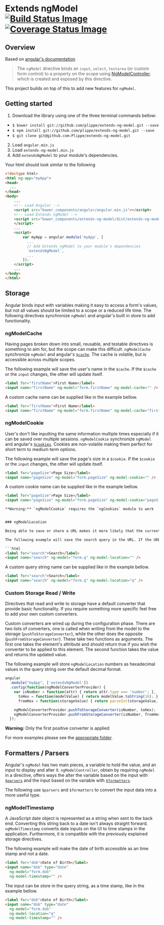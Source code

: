 # Extends ngModel &nbsp; [![Build Status Image](https://api.travis-ci.org/Plippe/extends-ng-model.svg?branch=master)](https://travis-ci.org/Plippe/extends-ng-model)  [![Coverage Status Image](https://coveralls.io/repos/Plippe/extends-ng-model/badge.svg?branch=master&service=github)](https://coveralls.io/github/Plippe/extends-ng-model?branch=master)

## Overview

Based on [angular's documentation](https://docs.angularjs.org/api/ng/directive/ngModel)
> The `ngModel` directive binds an `input`, `select`, `textarea` (or custom form control) to a property on the scope using [NgModelController](https://docs.angularjs.org/api/ng/type/ngModel.NgModelController), which is created and exposed by this directive.

This project builds on top of this to add new features for `ngModel`.


## Getting started

1. Download the library using one of the three terminal commands bellow:
  - `$ bower install git://github.com/plippe/extends-ng-model.git --save`
  - `$ npm install git://github.com/plippe/extends-ng-model.git --save`
  - `$ git clone git@github.com:Plippe/extends-ng-model.git`
2. Load `angular.min.js`
3. Load `extends-ng-model.min.js`
4. Add `extendsNgModel` to your module's dependencies.

Your html should look similar to the following

```html
<!doctype html>
<html ng-app="myApp">
<head>
  ...
</head>
<body>
    ...
    <!-- Load Angular -->
    <script src="bower_components/angular/angular.min.js"></script>
    <!-- Load Extends ngModel -->
    <script src="bower_components/extends-ng-model/dist/extends-ng-model.min.js">
    </script>
    ...
    <script>
        var myApp = angular.module('myApp', [
          ...
          // Add Extends ngModel to your module's dependencies
          'extendsNgModel',
          ...
        ]);
    </script>
    ...
</body>
</html>
```

## Storage

Angular binds input with variables making it easy to access a form's values, but not all values should be limited to a scope or a reduced life time. The following directives synchronize `ngModel` and angular's built in store to add functionality.


### ngModelCache

Having pages broken down into small, reusable, and testable directives is something to aim for, but the scope can make this difficult. `ngModelCache` synchronize `ngModel` and angular's [`$cache`](https://docs.angularjs.org/api/ng/type/$cacheFactory.Cache). The cache is volatile, but is accessible across multiple scopes.

The following example will save the user's name in the `$cache`. If the `$cache` or the `input` changes, the other will update itself.

```html
<label for="firstName">First Name</label>
<input name="firstName" ng-model="form.firstName" ng-model-cache="" />
```

A custom cache name can be supplied like in the example bellow.

```html
<label for="firstName">First Name</label>
<input name="firstName" ng-model="form.firstName" ng-model-cache="firstName" />
```


### ngModelCookie

User's don't like inputting the same information multiple times especially if it can be saved over multiple sessions. `ngModelCookie` synchronize `ngModel` and angular's [`$cookies`](https://docs.angularjs.org/api/ngCookies/service/$cookies). Cookies are non-volatile making them perfect for short term to medium term options.

The following example will save the page's size in a `$cookie`. If the `$cookie` or the `input` changes, the other will update itself.

```html
<label for="pageSize">Page Size</label>
<input name="pageSize" ng-model="form.pageSize" ng-model-cookie="" />
```

A custom cookie name can be supplied like in the example bellow.

```html
<label for="pageSize">Page Size</label>
<input name="pageSize" ng-model="form.pageSize" ng-model-cookie="pageSize" />

**Warning:** `ngModelCookie` requires the `ngCookies` module to work


### ngModelLocation

Being able to save or share a URL makes it more likely that the current user and new ones will come visit the application. `ngModelLocation` synchronize `ngModel` and angular's [`$location.search`](https://docs.angularjs.org/api/ng/service/$location). The URL works wonders for searches and filter, as the information isn't private and other links rarely require a form.

The following example will save the search query in the URL. If the URL or the `input` changes, the other will update itself.

```html
<label for="search">Search</label>
<input name="search" ng-model="form.q" ng-model-location="" />
```

A custom query string name can be supplied like in the example bellow.

```html
<label for="search">Search</label>
<input name="search" ng-model="form.q" ng-model-location="q" />
```


### Custom Storage Read / Write

Directives that read and write to storage have a default converter that provide basic functionality. If you require something more specific feel free to add your own custom converters.

Custom converters are wired up during the configuration phase. There are two lists of converters, one is called when writing from the model to the storage (`pushToStorageConverter`), while the other does the opposite (`pushFromStorageConverter`). These take two functions as arguments. The first one takes the element's attribute and should return true if you wish the converter to be applied to this element. The second function takes the value and returns the updated value.

The following example will store `ngModelLocation` numbers as hexadecimal values in the query string over the default decimal format.

```js
angular
  .module("myApp", ['extendsNgModel'])
  .config(function(ngModelConverterProvider) {
    var isNumber = function(attr) { return attr.type === 'number'; },
      toHex = function(modelValue) { return modelValue.toString(16); },
      fromHex = function(storageValue) { return parseInt(storageValue, 16); };

    ngModelConverterProvider.pushToStorageConverter(isNumber, toHex);
    ngModelConverterProvider.pushFromStorageConverter(isNumber, fromHex);
  });
```

**Warning:** Only the first positive converter is applied


For more examples please see the [appropriate folder](https://github.com/Plippe/extends-ng-model/tree/master/example/ng-model-storage).


## Formatters / Parsers

Angular's `ngModel` has two main pieces, a variable to hold the value, and an input to display and alter it. `ngModelController`, obtain by requiring `ngModel` in a directive, offers ways the alter the variable based on the input with [`$parsers`](https://docs.angularjs.org/api/ng/type/ngModel.NgModelController#$parsers) and the input based on the variable with [`$formatters`](https://docs.angularjs.org/api/ng/type/ngModel.NgModelController#$formatters).

The following use `$parsers` and `$formatters` to convert the input data into a more useful type.


### ngModelTimestamp

A JavaScript date object is represented as a string when sent to the back end. Converting this string back to a date isn't always straight forward. `ngModelTimestamp` converts date inputs on the UI to time stamps in the application. Furthermore, it is compatible with the previously explained storage directives.

The following example will make the date of birth accessible as an time stamp and not a date.

```html
<label for="dob">Date of Birth</label>
<input name="dob" type="date"
  ng-model="form.dob"
  ng-model-timestamp="" />
```

The input can be store in the query string, as a time stamp, like in the example bellow.

```html
<label for="dob">Date of Birth</label>
<input name="dob" type="date"
  ng-model="form.dob"
  ng-model-location="q"
  ng-model-timestamp="" />
```
